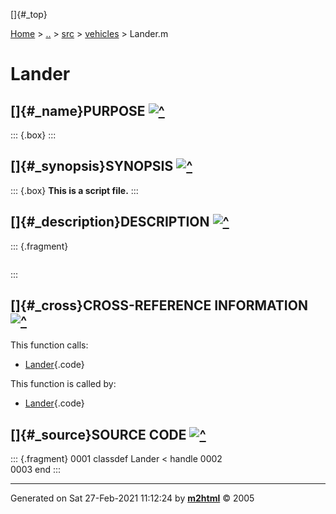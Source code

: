 []{#_top}

<div>

[Home](../../../index.html) \> [..](#) \> [src](#) \>
[vehicles](index.html) \> Lander.m

</div>

# Lander

## []{#_name}PURPOSE [![\^](../../../up.png)](#_top)

::: {.box}
:::

## []{#_synopsis}SYNOPSIS [![\^](../../../up.png)](#_top)

::: {.box}
**This is a script file.**
:::

## []{#_description}DESCRIPTION [![\^](../../../up.png)](#_top)

::: {.fragment}
``` {.comment}
```
:::

## []{#_cross}CROSS-REFERENCE INFORMATION [![\^](../../../up.png)](#_top)

This function calls:

-   [Lander](Lander.html){.code}

This function is called by:

-   [Lander](Lander.html){.code}

## []{#_source}SOURCE CODE [![\^](../../../up.png)](#_top)

::: {.fragment}
    0001 classdef Lander < handle
    0002     
    0003 end
:::

------------------------------------------------------------------------

Generated on Sat 27-Feb-2021 11:12:24 by
**[m2html](http://www.artefact.tk/software/matlab/m2html/ "Matlab Documentation in HTML")**
© 2005
